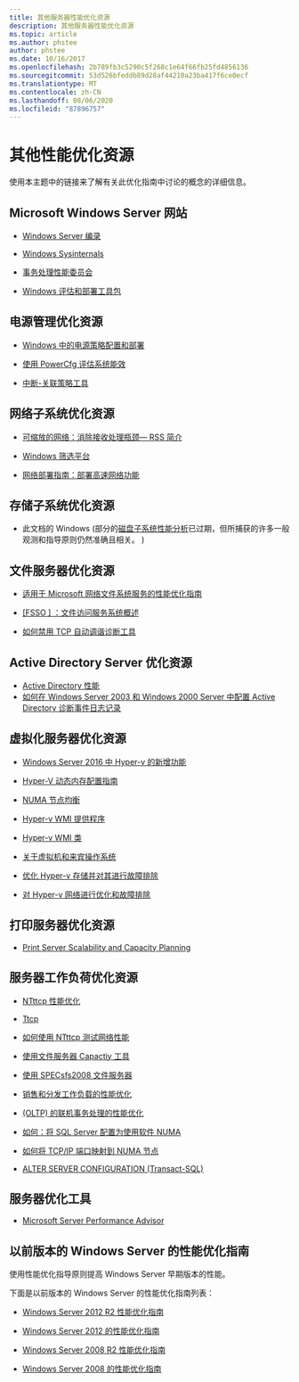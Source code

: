 ```yaml
---
title: 其他服务器性能优化资源
description: 其他服务器性能优化资源
ms.topic: article
ms.author: phstee
author: phstee
ms.date: 10/16/2017
ms.openlocfilehash: 2b789fb3c5290c5f268c1e64f66fb25fd4856136
ms.sourcegitcommit: 53d526bfeddb89d28af44210a23ba417f6ce0ecf
ms.translationtype: MT
ms.contentlocale: zh-CN
ms.lasthandoff: 08/06/2020
ms.locfileid: "87896757"
---
```

# <a name="additional-performance-tuning-resources"></a>其他性能优化资源

使用本主题中的链接来了解有关此优化指南中讨论的概念的详细信息。

## <a name="microsoft-windows-server-websites"></a>Microsoft Windows Server 网站
-   [Windows Server 编录](https://www.windowsservercatalog.com/)

-   [Windows Sysinternals](https://technet.microsoft.com/sysinternals/default.aspx)

-   [事务处理性能委员会](http://www.tpc.org/)

-   [Windows 评估和部署工具包](https://developer.microsoft.com/windows/hardware/windows-assessment-deployment-kit)

## <a name="power-management-tuning-resources"></a>电源管理优化资源

-   [Windows 中的电源策略配置和部署](https://msdn.microsoft.com/library/windows/hardware/mt422910.aspx)

-   [使用 PowerCfg 评估系统能效](https://technet.microsoft.com/library/cc748940.aspx)

-   [中断-关联策略工具](https://support.microsoft.com/kb/252867)

## <a name="networking-subsystem-tuning-resources"></a>网络子系统优化资源

-   [可缩放的网络：消除接收处理瓶颈— RSS 简介](https://download.microsoft.com/download/5/D/6/5D6EAF2B-7DDF-476B-93DC-7CF0072878E6/NDIS_RSS.doc)

-   [Windows 筛选平台](https://msdn.microsoft.com/windows/hardware/gg463267.aspx)

-   [网络部署指南：部署高速网络功能](https://technet.microsoft.com/library/gg162681.aspx)

## <a name="storage-subsystem-tuning-resources"></a>存储子系统优化资源

-   此文档的 Windows (部分的[磁盘子系统性能分析](https://download.microsoft.com/download/e/b/a/eba1050f-a31d-436b-9281-92cdfeae4b45/subsys_perf.doc)已过期，但所捕获的许多一般观测和指导原则仍然准确且相关。 ) 

## <a name="file-server-tuning-resources"></a>文件服务器优化资源

-   [适用于 Microsoft 网络文件系统服务的性能优化指南](https://technet.microsoft.com/library/bb463205.aspx)

-   [\[FSSO \] ：文件访问服务系统概述](https://download.microsoft.com/download/5/0/1/501ED102-E53F-4CE0-AA6B-B0F93629DDC6/Windows/%5bMS-FSSO%5d.pdf)

-   [如何禁用 TCP 自动调谐诊断工具](https://support.microsoft.com/kb/967475)

## <a name="active-directory-server-tuning-resources"></a>Active Directory Server 优化资源
-   [Active Directory 性能](https://msdn.microsoft.com/library/windows/hardware/dn567654(v=vs.85).aspx)
-   [如何在 Windows Server 2003 和 Windows 2000 Server 中配置 Active Directory 诊断事件日志记录](https://support.microsoft.com/kb/314980)

## <a name="virtualization-server-tuning-resources"></a>虚拟化服务器优化资源

-   [Windows Server 2016 中 Hyper-v 的新增功能](https://technet.microsoft.com/windows-server-docs/compute/hyper-v/what-s-new-in-hyper-v-on-windows)

-   [Hyper-V 动态内存配置指南](https://technet.microsoft.com/library/ff817651.aspx)

-   [NUMA 节点均衡](https://blogs.technet.com/b/winserverperformance/archive/2009/12/10/numa-node-balancing.aspx)

-   [Hyper-v WMI 提供程序](https://msdn2.microsoft.com/library/cc136992(VS.85).aspx)

-   [Hyper-v WMI 类](https://msdn.microsoft.com/library/cc136986(VS.85).aspx)

-   [关于虚拟机和来宾操作系统](https://technet.microsoft.com/library/cc794868(v=ws.10))

-   [优化 Hyper-v 存储并对其进行故障排除](https://blogs.msdn.com/b/microsoft_press/archive/2013/07/24/new-book-optimizing-and-troubleshooting-hyper-v-storage.aspx)

-   [对 Hyper-v 网络进行优化和故障排除](https://blogs.msdn.com/b/microsoft_press/archive/2013/07/12/rtm-d-today-optimizing-and-troubleshooting-hyper-v-networking.aspx)

## <a name="print-server-tuning-resources"></a>打印服务器优化资源

-   [Print Server Scalability and Capacity Planning](https://technet.microsoft.com/library/dn554243.aspx)

## <a name="server-workload-tuning-resources"></a>服务器工作负荷优化资源

-   [NTttcp 性能优化](https://msdn.microsoft.com/library/windows/hardware/dn567663(v=vs.85).aspx)

-   [Ttcp](http://en.wikipedia.org/wiki/Ttcp)

-   [如何使用 NTttcp 测试网络性能](https://msdn.microsoft.com/windows/hardware/gg463264.aspx)

-   [使用文件服务器 Capactiy 工具](https://msdn.microsoft.com/library/windows/hardware/dn567658(v=vs.85).aspx)

-   [使用 SPECsfs2008 文件服务器](https://msdn.microsoft.com/library/windows/hardware/dn567653(v=vs.85).aspx)

-   [销售和分发工作负载的性能优化](https://msdn.microsoft.com/library/windows/hardware/dn567646(v=vs.85).aspx)

-   [ (OLTP) 的联机事务处理的性能优化](https://msdn.microsoft.com/library/windows/hardware/dn567642(v=vs.85).aspx)

-   [如何：将 SQL Server 配置为使用软件 NUMA](https://go.microsoft.com/fwlink/?LinkId=98292)

-   [如何将 TCP/IP 端口映射到 NUMA 节点](https://go.microsoft.com/fwlink/?LinkId=98293)

-   [ALTER SERVER CONFIGURATION (Transact-SQL)](https://msdn.microsoft.com/library/ee210585.aspx)


## <a name="server-tuning-tools"></a>服务器优化工具

-   [Microsoft Server Performance Advisor](https://msdn.microsoft.com/library/windows/hardware/dn481522(v=vs.85).aspx)

## <a name="performance-tuning-guidelines-for-previous-versions-of-windows-server"></a>以前版本的 Windows Server 的性能优化指南


使用性能优化指导原则提高 Windows Server 早期版本的性能。

下面是以前版本的 Windows Server 的性能优化指南列表：

-   [Windows Server 2012 R2 性能优化指南](https://www.microsoft.com/download/details.aspx?id=51960)

-   [Windows Server 2012 的性能优化指南](https://download.microsoft.com/download/0/0/B/00BE76AF-D340-4759-8ECD-C80BC53B6231/performance-tuning-guidelines-windows-server-2012.docx)

-   [Windows Server 2008 R2 性能优化指南](https://download.microsoft.com/download/6/B/2/6B2EBD3A-302E-4553-AC00-9885BBF31E21/Perf-tun-srv-R2.docx)

-   [Windows Server 2008 的性能优化指南](https://download.microsoft.com/download/9/c/5/9c5b2167-8017-4bae-9fde-d599bac8184a/Perf-tun-srv.docx)
